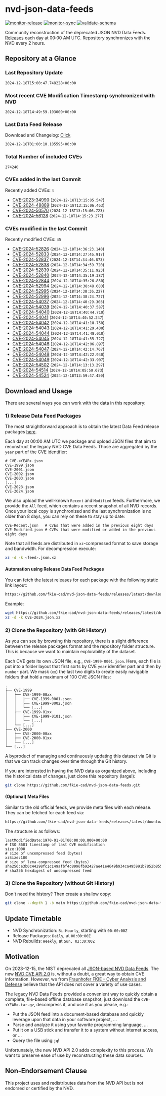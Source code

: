 # nvd-json-data-feeds

[![monitor-release](https://github.com/fkie-cad/nvd-json-data-feeds/actions/workflows/monitor_release.yml/badge.svg)](https://github.com/fkie-cad/nvd-json-data-feeds/actions/workflows/monitor_release.yml)
[![monitor-sync](https://github.com/fkie-cad/nvd-json-data-feeds/actions/workflows/monitor_sync.yml/badge.svg)](https://github.com/fkie-cad/nvd-json-data-feeds/actions/workflows/monitor_sync.yml)
[![validate-schema](https://github.com/fkie-cad/nvd-json-data-feeds/actions/workflows/validate_schema.yml/badge.svg)](https://github.com/fkie-cad/nvd-json-data-feeds/actions/workflows/validate_schema.yml)

Community reconstruction of the deprecated JSON NVD Data Feeds.
[Releases](https://github.com/fkie-cad/nvd-json-data-feeds/releases/latest) each day at 00:00 AM UTC.
Repository synchronizes with the NVD every 2 hours.

## Repository at a Glance

### Last Repository Update

```plain
2024-12-18T15:00:47.748228+00:00
```

### Most recent CVE Modification Timestamp synchronized with NVD

```plain
2024-12-18T14:49:59.103000+00:00
```

### Last Data Feed Release

Download and Changelog: [Click](https://github.com/fkie-cad/nvd-json-data-feeds/releases/latest)

```plain
2024-12-18T01:00:10.105595+00:00
```

### Total Number of included CVEs

```plain
274240
```

### CVEs added in the last Commit

Recently added CVEs: `4`

- [CVE-2023-34990](CVE-2023/CVE-2023-349xx/CVE-2023-34990.json) (`2024-12-18T13:15:05.547`)
- [CVE-2024-48889](CVE-2024/CVE-2024-488xx/CVE-2024-48889.json) (`2024-12-18T13:15:06.463`)
- [CVE-2024-50570](CVE-2024/CVE-2024-505xx/CVE-2024-50570.json) (`2024-12-18T13:15:06.723`)
- [CVE-2024-56128](CVE-2024/CVE-2024-561xx/CVE-2024-56128.json) (`2024-12-18T14:15:23.277`)


### CVEs modified in the last Commit

Recently modified CVEs: `45`

- [CVE-2024-52826](CVE-2024/CVE-2024-528xx/CVE-2024-52826.json) (`2024-12-18T14:36:23.140`)
- [CVE-2024-52833](CVE-2024/CVE-2024-528xx/CVE-2024-52833.json) (`2024-12-18T14:37:46.917`)
- [CVE-2024-52837](CVE-2024/CVE-2024-528xx/CVE-2024-52837.json) (`2024-12-18T14:34:46.873`)
- [CVE-2024-52838](CVE-2024/CVE-2024-528xx/CVE-2024-52838.json) (`2024-12-18T14:34:59.720`)
- [CVE-2024-52839](CVE-2024/CVE-2024-528xx/CVE-2024-52839.json) (`2024-12-18T14:35:11.923`)
- [CVE-2024-52840](CVE-2024/CVE-2024-528xx/CVE-2024-52840.json) (`2024-12-18T14:35:19.387`)
- [CVE-2024-52844](CVE-2024/CVE-2024-528xx/CVE-2024-52844.json) (`2024-12-18T14:35:26.830`)
- [CVE-2024-52994](CVE-2024/CVE-2024-529xx/CVE-2024-52994.json) (`2024-12-18T14:38:48.680`)
- [CVE-2024-52995](CVE-2024/CVE-2024-529xx/CVE-2024-52995.json) (`2024-12-18T14:38:36.227`)
- [CVE-2024-52996](CVE-2024/CVE-2024-529xx/CVE-2024-52996.json) (`2024-12-18T14:38:24.727`)
- [CVE-2024-54037](CVE-2024/CVE-2024-540xx/CVE-2024-54037.json) (`2024-12-18T14:40:29.303`)
- [CVE-2024-54039](CVE-2024/CVE-2024-540xx/CVE-2024-54039.json) (`2024-12-18T14:40:37.587`)
- [CVE-2024-54040](CVE-2024/CVE-2024-540xx/CVE-2024-54040.json) (`2024-12-18T14:40:44.710`)
- [CVE-2024-54041](CVE-2024/CVE-2024-540xx/CVE-2024-54041.json) (`2024-12-18T14:40:52.247`)
- [CVE-2024-54042](CVE-2024/CVE-2024-540xx/CVE-2024-54042.json) (`2024-12-18T14:41:18.750`)
- [CVE-2024-54043](CVE-2024/CVE-2024-540xx/CVE-2024-54043.json) (`2024-12-18T14:41:29.400`)
- [CVE-2024-54044](CVE-2024/CVE-2024-540xx/CVE-2024-54044.json) (`2024-12-18T14:41:48.010`)
- [CVE-2024-54045](CVE-2024/CVE-2024-540xx/CVE-2024-54045.json) (`2024-12-18T14:41:55.727`)
- [CVE-2024-54046](CVE-2024/CVE-2024-540xx/CVE-2024-54046.json) (`2024-12-18T14:42:06.897`)
- [CVE-2024-54047](CVE-2024/CVE-2024-540xx/CVE-2024-54047.json) (`2024-12-18T14:42:14.767`)
- [CVE-2024-54048](CVE-2024/CVE-2024-540xx/CVE-2024-54048.json) (`2024-12-18T14:42:22.940`)
- [CVE-2024-54049](CVE-2024/CVE-2024-540xx/CVE-2024-54049.json) (`2024-12-18T14:42:33.907`)
- [CVE-2024-54502](CVE-2024/CVE-2024-545xx/CVE-2024-54502.json) (`2024-12-18T14:13:13.297`)
- [CVE-2024-54514](CVE-2024/CVE-2024-545xx/CVE-2024-54514.json) (`2024-12-18T14:05:50.673`)
- [CVE-2024-54524](CVE-2024/CVE-2024-545xx/CVE-2024-54524.json) (`2024-12-18T13:59:47.450`)


## Download and Usage

There are several ways you can work with the data in this repository:

### 1) Release Data Feed Packages

The most straightforward approach is to obtain the latest Data Feed release packages [here](https://github.com/fkie-cad/nvd-json-data-feeds/releases/latest).

Each day at 00:00 AM UTC we package and upload JSON files that aim to reconstruct the legacy NVD CVE Data Feeds.
Those are aggregated by the `year` part of the CVE identifier:

```
# CVE-<YEAR>.json
CVE-1999.json
CVE-2001.json
CVE-2002.json
CVE-2003.json
[...]
CVE-2023.json
CVE-2024.json
```

We also upload the well-known `Recent` and `Modified` feeds.
Furthermore, we provide the `All` feed, which contains a recent snapshot of all NVD records.
Once your local copy is synchronized and the last synchronization is no older than 8 days, you can rely on these to stay up to date:

```plain
CVE-Recent.json   # CVEs that were added in the previous eight days
CVE-Modified.json # CVEs that were modified or added in the previous eight days
```

Note that all feeds are distributed in `xz`-compressed format to save storage and bandwidth.
For decompression execute:

```sh
xz -d -k <feed>.json.xz
```

#### Automation using Release Data Feed Packages

You can fetch the latest releases for each package with the following static link layout:

```sh
https://github.com/fkie-cad/nvd-json-data-feeds/releases/latest/download/CVE-<YEAR>.json.xz
```

Example:

```sh
wget https://github.com/fkie-cad/nvd-json-data-feeds/releases/latest/download/CVE-2024.json.xz
xz -d -k CVE-2024.json.xz
```

### 2) Clone the Repository (with Git History)

As you can see by browsing this repository, there is a slight difference between the release packages format and the repository folder structure.
This is because we want to maintain explorability of the dataset.

Each CVE gets its own JSON file, e.g., `CVE-1999-0001.json`.
Here, each file is put into a folder layout that first sorts by CVE `year` identifier part and then by `number` part.
We mask (`xx`) the last two digits to create easily navigable folders that hold a maximum of 100 CVE JSON files:

```plain
.
├── CVE-1999
│   ├── CVE-1999-00xx
│   │   ├── CVE-1999-0001.json
│   │   ├── CVE-1999-0002.json
│   │   └── [...]
│   ├── CVE-1999-01xx
│   │   ├── CVE-1999-0101.json
│   │   └── [...]
│   └── [...]
├── CVE-2000
│   ├── CVE-2000-00xx
│   ├── CVE-2000-01xx
│   └── [...]
└── [...]
```

A byproduct of managing and continuously updating this dataset via Git is that we can track changes over time through the Git history.

If you are interested in having the NVD data as organized above, including the historical data of changes, just clone this repository (large!):

```sh
git clone https://github.com/fkie-cad/nvd-json-data-feeds.git
```

#### (Optional) Meta Files

Similar to the old official feeds, we provide meta files with each release. They can be fetched for each feed via:

```sh
https://github.com/fkie-cad/nvd-json-data-feeds/releases/latest/download/CVE-<YEAR>.meta
```

The structure is as follows:

```plain
lastModifiedDate:1970-01-01T00:00:00.000+00:00                          # ISO 8601 timestamp of last CVE modification
size:1000                                                               # size of uncompressed feed (bytes)
xzSize:100                                                              # size of lzma-compressed feed (bytes)
sha256:e3b0c44298fc1c149afbf4c8996fb92427ae41e4649b934ca495991b7852b855 # sha256 hexdigest of uncompressed feed
```

### 3) Clone the Repository (without Git History)

Don't need the history? Then create a shallow copy:

```sh
git clone --depth 1 -b main https://github.com/fkie-cad/nvd-json-data-feeds.git
```


## Update Timetable

* NVD Synchronization: `Bi-Hourly`, starting with `00:00:00Z`
* Release Packages: `Daily`, at `00:00:00Z`
* NVD Rebuilds: `Weekly`, at `Sun, 02:30:00Z`


## Motivation

On 2023-12-15, the NIST deprecated all [JSON-based NVD Data Feeds](https://nvd.nist.gov/vuln/data-feeds#divRetirementBanner-1).
The new [NVD CVE API 2.0](https://nvd.nist.gov/developers/vulnerabilities) is, without a doubt, a great way to obtain CVE information.
However, we from [Fraunhofer FKIE - Cyber Analysis and Defense](https://www.fkie.fraunhofer.de/en/departments/cad.html) believe that the API does not cover a variety of use cases.

The legacy NVD Data Feeds provided a convenient way to quickly obtain a complete, file-based offline database snapshot; just download the `CVE-<YEAR>.tar.gz`, decompress it, and use it as you please, e.g.:

- Put the JSON feed into a document-based database and quickly leverage upon that data in your software project, ...
- Parse and analyze it using your favorite programming language, ...
- Put it on a USB stick and transfer it to a system without internet access, or ...
- Query the file using `jq`!

Unfortunately, the new NVD API 2.0 adds complexity to this process.
We want to preserve ease of use by reconstructing these data sources.

## Non-Endorsement Clause

This project uses and redistributes data from the NVD API but is not endorsed or certified by the NVD.